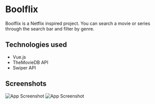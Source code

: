 
# Boolflix

Boolflix is a Netflix inspired project. You can search a movie or series through the search bar and filter by genre.

## Technologies used

 - Vue.js
 - TheMovieDB API
 - Swiper API

## Screenshots

![App Screenshot](./src/assets/img/boolflixh.png)
![App Screenshot](./src/assets/img/boolflix.png)
